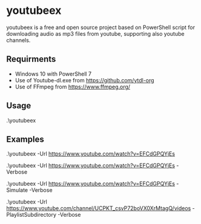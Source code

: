 # youtubeex

youtubeex is a free and open source project based on PowerShell script for downloading audio as mp3 files from youtube, supporting also youtube channels.

## Requirments

* Windows 10 with PowerShell 7
* Use of Youtube-dl.exe from https://github.com/ytdl-org
* Use of FFmpeg from https://www.ffmpeg.org/

## Usage

.\youtubeex

## Examples

.\youtubeex -Url https://www.youtube.com/watch?v=EFCdGPQYjEs

.\youtubeex -Url https://www.youtube.com/watch?v=EFCdGPQYjEs -Verbose

.\youtubeex -Url https://www.youtube.com/watch?v=EFCdGPQYjEs -Simulate -Verbose

.\youtubeex -Url https://www.youtube.com/channel/UCPKT_csvP72boVX0XrMtagQ/videos  -PlaylistSubdirectory -Verbose
